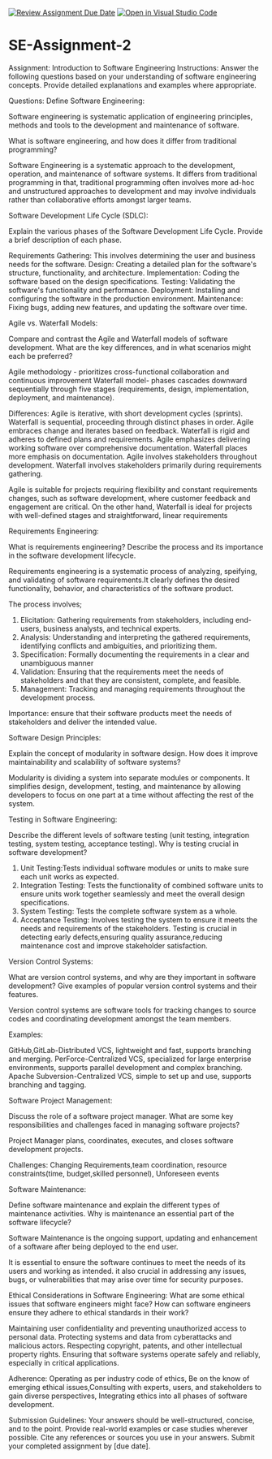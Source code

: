 [![Review Assignment Due Date](https://classroom.github.com/assets/deadline-readme-button-24ddc0f5d75046c5622901739e7c5dd533143b0c8e959d652212380cedb1ea36.svg)](https://classroom.github.com/a/-ucQIGTc)
[![Open in Visual Studio Code](https://classroom.github.com/assets/open-in-vscode-718a45dd9cf7e7f842a935f5ebbe5719a5e09af4491e668f4dbf3b35d5cca122.svg)](https://classroom.github.com/online_ide?assignment_repo_id=15210545&assignment_repo_type=AssignmentRepo)
# SE-Assignment-2
Assignment: Introduction to Software Engineering
Instructions:
Answer the following questions based on your understanding of software engineering concepts. Provide detailed explanations and examples where appropriate.

Questions:
Define Software Engineering:

Software engineering is systematic application of engineering principles, methods and tools to the development and maintenance of software.


What is software engineering, and how does it differ from traditional programming?

Software Engineering is a systematic approach to the development, operation, and maintenance of software systems. It differs from traditional programming in that, traditional programming often involves more ad-hoc and unstructured approaches to development and  may involve individuals rather than collaborative efforts amongst larger teams.


Software Development Life Cycle (SDLC):

Explain the various phases of the Software Development Life Cycle. Provide a brief description of each phase.

Requirements Gathering: This involves determining the user and business needs for the software.
Design: Creating a detailed plan for the software's structure, functionality, and architecture.
Implementation: Coding the software based on the design specifications.
Testing: Validating the software's functionality and performance.
Deployment: Installing and configuring the software in the production environment.
Maintenance: Fixing bugs, adding new features, and updating the software over time.


Agile vs. Waterfall Models:

Compare and contrast the Agile and Waterfall models of software development. What are the key differences, and in what scenarios might each be preferred?

Agile methodology - prioritizes cross-functional collaboration and continuous improvement
Waterfall model- phases cascades downward sequentially through five stages (requirements, design, implementation, deployment, and maintenance).

Differences:
Agile is iterative, with short development cycles (sprints). Waterfall is sequential, proceeding through distinct phases in order.
Agile embraces change and iterates based on feedback. Waterfall is rigid and adheres to defined plans and requirements.
Agile emphasizes delivering working software over comprehensive documentation. Waterfall places more emphasis on documentation.
Agile involves stakeholders throughout development. Waterfall involves stakeholders primarily during requirements gathering.

Agile is suitable for projects requiring flexibility and constant requirements changes, such as software development, where customer feedback and engagement are critical. On the other hand, Waterfall is ideal for projects with well-defined stages and straightforward, linear requirements




Requirements Engineering:

What is requirements engineering? Describe the process and its importance in the software development lifecycle.

Requirements engineering is a systematic process of analyzing, speifying, and validating of software requirements.It clearly defines the desired functionality, behavior, and characteristics of the software product.

The process involves;
1. Elicitation: Gathering requirements from stakeholders, including end-users, business analysts, and technical experts.
2. Analysis: Understanding and interpreting the gathered requirements, identifying conflicts and ambiguities, and prioritizing them.
3. Specification: Formally documenting the requirements in a clear and unambiguous manner
4. Validation: Ensuring that the requirements meet the needs of stakeholders and that they are consistent, complete, and feasible.
5. Management: Tracking and managing requirements throughout the development process.

Importance:
ensure that their software products meet the needs of stakeholders and deliver the intended value.




Software Design Principles:

Explain the concept of modularity in software design. How does it improve maintainability and scalability of software systems?

Modularity is dividing a system into separate modules or components.
It simplifies design, development, testing, and maintenance by allowing developers to focus on one part at a time without affecting the rest of the system.



Testing in Software Engineering:

Describe the different levels of software testing (unit testing, integration testing, system testing, acceptance testing). Why is testing crucial in software development?


1. Unit Testing:Tests individual software modules or units to make sure each unit works as expected.
2. Integration Testing: Tests the functionality of combined software units to ensure units work together seamlessly and meet the overall design specifications.
3. System Testing: Tests the complete software system as a whole.
4. Acceptance Testing: Involves testing the system to ensure it meets the needs and requirements of the stakeholders.
Testing is crucial in detecting early defects,ensuring quality assurance,reducing maintenance cost and improve stakeholder satisfaction.


Version Control Systems:

What are version control systems, and why are they important in software development? Give examples of popular version control systems and their features.

Version control systems are software tools for tracking changes to source codes and coordinating development amongst the team members.

Examples: 

GitHub,GitLab-Distributed VCS, lightweight and fast, supports branching and merging.
PerForce-Centralized VCS, specialized for large enterprise environments, supports parallel development and complex branching.
Apache Subversion-Centralized VCS, simple to set up and use, supports branching and tagging.


Software Project Management:

Discuss the role of a software project manager. What are some key responsibilities and challenges faced in managing software projects?

Project Manager plans, coordinates, executes, and closes software development projects.

Challenges:
Changing Requirements,team coordination, resource constraints(time, budget,skilled personnel), Unforeseen events


Software Maintenance:

Define software maintenance and explain the different types of maintenance activities. Why is maintenance an essential part of the software lifecycle?

Software Maintenance is the ongoing support, updating and enhancement of a software after being deployed to the end user.

It is essential to ensure the software continues to meet the needs of its users and working as intended. it also crucial in addressing any issues, bugs, or vulnerabilities that may arise over time for security purposes.



Ethical Considerations in Software Engineering:
What are some ethical issues that software engineers might face? How can software engineers ensure they adhere 
to ethical standards in their work?

Maintaining user confidentiality and preventing unauthorized access to personal data.
Protecting systems and data from cyberattacks and malicious actors.
Respecting copyright, patents, and other intellectual property rights.
Ensuring that software systems operate safely and reliably, especially in critical applications.

Adherence:
Operating as per industry code of ethics, Be on the know of emerging ethical issues,Consulting with experts, users, and stakeholders to gain diverse perspectives, Integrating ethics into all phases of software development.

Submission Guidelines:
Your answers should be well-structured, concise, and to the point.
Provide real-world examples or case studies wherever possible.
Cite any references or sources you use in your answers.
Submit your completed assignment by [due date].
